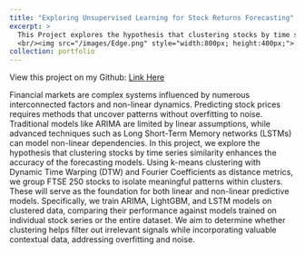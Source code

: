 ```yaml
---
title: "Exploring Unsupervised Learning for Stock Returns Forecasting"
excerpt: >
  This Project explores the hypothesis that clustering stocks by time series similarity enhances the accuracy of the forecasting models.  
  <br/><img src="/images/Edge.png" style="width:800px; height:400px;">
collection: portfolio
---
```


View this project on my Github: [Link Here](https://github.com/Ellie-Yang-Siying/Exploring-Unsupervised-Learning-for-Stock-Returns-Forecasting)

Financial markets are complex systems influenced by numerous interconnected factors and non-linear dynamics. Predicting stock prices requires methods that uncover patterns without overfitting to noise. Traditional models like ARIMA are limited by linear assumptions, while advanced techniques such as Long Short-Term Memory networks (LSTMs) can model non-linear dependencies. In this project, we explore the hypothesis that clustering stocks by time series similarity enhances the accuracy of the forecasting models. Using k-means clustering with Dynamic Time Warping (DTW) and Fourier Coefficients as distance metrics, we group FTSE 250 stocks to isolate meaningful patterns within clusters. These will serve as the foundation for both linear and non-linear predictive models. Specifically, we train ARIMA, LightGBM, and LSTM models on clustered data, comparing their performance against models trained on individual stock series or the entire dataset. We aim to determine whether clustering helps filter out irrelevant signals while incorporating valuable contextual data, addressing overfitting and noise.


